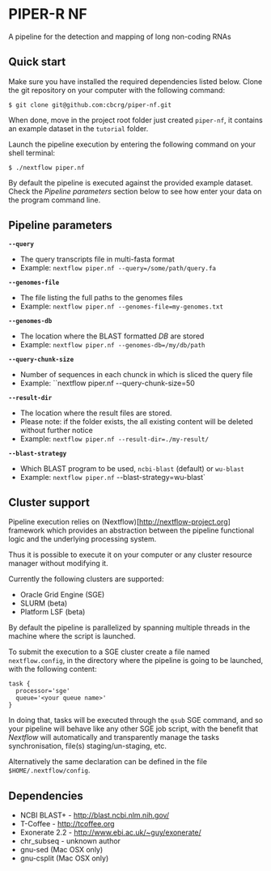 PIPER-R NF
==========

A pipeline for the detection and mapping of long non-coding RNAs


Quick start
-----------

Make sure you have installed the required dependencies listed below. 
Clone the git repository on your computer with the following command: 

    $ git clone git@github.com:cbcrg/piper-nf.git


When done, move in the project root folder just created `piper-nf`, 
it contains an example dataset in the `tutorial` folder. 

Launch the pipeline execution by entering the following command 
on your shell terminal:

    $ ./nextflow piper.nf

By default the pipeline is executed against the provided example dataset. Check the *Pipeline parameters* section below
to see how enter your data on the program command line.

Pipeline parameters
-------------------

**`--query`**

  * The query transcripts file in multi-fasta format
  * Example: `nextflow piper.nf --query=/some/path/query.fa`


**`--genomes-file`**

  * The file listing the full paths to the genomes files
  * Example: `nextflow piper.nf --genomes-file=my-genomes.txt`


**`--genomes-db`**

  * The location where the BLAST formatted *DB* are stored
  * Example: `nextflow piper.nf --genomes-db=/my/db/path`


**`--query-chunk-size`**

  * Number of sequences in each chunck in which is sliced the query file
  * Example: ``nextflow piper.nf --query-chunk-size=50


**`--result-dir`**

  * The location where the result files are stored.
  * Please note: if the folder exists, the all existing content will be deleted without further notice
  * Example: `nextflow piper.nf --result-dir=./my-result/`


**`--blast-strategy`**

  * Which BLAST program to be used, `ncbi-blast` (default) or `wu-blast`
  * Example: `nextflow piper.nf` --blast-strategy=wu-blast`



Cluster support
---------------

Pipeline execution relies on (Nextflow)[http://nextflow-project.org] framework which provides an abstraction between
the pipeline functional logic and the underlying processing system.

Thus it is possible to execute it on your computer or any cluster resource
manager without modifying it.

Currently the following clusters are supported:

  + Oracle Grid Engine (SGE)
  + SLURM (beta)
  + Platform LSF (beta)


By default the pipeline is parallelized by spanning multiple threads in the machine where the script is launched.

To submit the execution to a SGE cluster create a file named `nextflow.config`, in the directory
where the pipeline is going to be launched, with the following content:

    task {
      processor='sge'
      queue='<your queue name>'
    }

In doing that, tasks will be executed through the `qsub` SGE command, and so your pipeline will behave like any
other SGE job script, with the benefit that *Nextflow* will automatically and transparently manage the tasks
synchronisation, file(s) staging/un-staging, etc.

Alternatively the same declaration can be defined in the file `$HOME/.nextflow/config`.


Dependencies 
------------
 
 * NCBI BLAST+ - http://blast.ncbi.nlm.nih.gov/
 * T-Coffee - http://tcoffee.org
 * Exonerate 2.2 - http://www.ebi.ac.uk/~guy/exonerate/ 
 * chr_subseq - unknown author 
 * gnu-sed (Mac OSX only)
 * gnu-csplit (Mac OSX only)